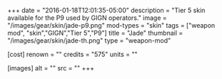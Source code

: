 +++
date = "2016-01-18T12:01:35-05:00"
description = "Tier 5 skin available for the P9 used by GIGN operators."
image = "/images/gear/skin/jade-p9.png"
mod-types = "skin"
tags = ["weapon mod", "skin","GIGN","Tier 5","P9"]
title = "Jade"
thumbnail = "/images/gear/skin/jade-th.png"
type = "weapon-mod"

[cost]
  renown = ""
  credits = "575"
  units = ""

[images]
  alt = ""
  src = ""
+++
